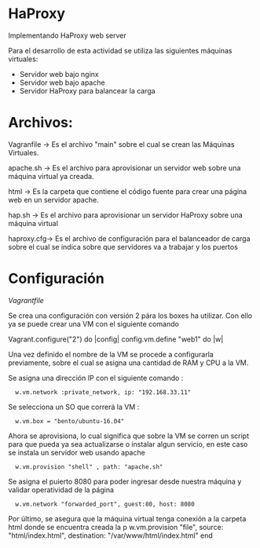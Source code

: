 # HaProxy
Implementando HaProxy web server

Para el desarrollo de esta actividad se utiliza las siguientes máquinas virtuales:
 - Servidor web bajo nginx 
 - Servidor web bajo apache
 - Servidor HaProxy para balancear la carga 
 
 # Archivos:
 Vagranfile -> Es el archivo "main" sobre el cual se crean las Máquinas Virtuales.
 
 apache.sh  -> Es el archivo para aprovisionar un servidor web sobre una máquina virtual ya creada.
 
 html       -> Es la carpeta que contiene el código fuente para crear una página web en un servidor apache.
 
 hap.sh     -> Es el archivo para aprovisionar un servidor HaProxy sobre una máquina virtual 
 
 haproxy.cfg-> Es el archivo de configuración para el balanceador de carga sobre el cual se indica sobre que servidores va a trabajar y los puertos
 
 # Configuración
 
 *Vagrantfile*

Se crea una configuración con versión 2 pára los boxes ha utilizar. Con ello ya se puede crear una VM con el siguiente comando

 
Vagrant.configure("2") do |config|
  config.vm.define "web1" do |w|

Una vez definido el nombre de la VM se procede a configurarla previamente, sobre el cual se asigna una cantidad de RAM y CPU a la VM.


Se asigna una dirección IP con el siguiente comando :

      w.vm.network :private_network, ip: "192.168.33.11"
			
Se selecciona un SO que correrá la VM :

      w.vm.box = "bento/ubuntu-16.04"

Ahora se aprovisiona, lo cual significa que sobre la VM se corren un script para que pueda ya sea actualizarse o instalar algun servicio, en este caso
se instala un servidor web usando apache 

      w.vm.provision "shell" , path: "apache.sh"

Se asigna el puierto 8080 para poder ingresar desde nuestra máquina y validar operatividad de la página 

      w.vm.network "forwarded_port", guest:80, host: 8080
			
Por último, se asegura que la máquina virtual tenga conexión a la carpeta html donde se encuentra creada la p
       w.vm.provision "file", source: "html/index.html",
       destination: "/var/www/html/index.html"
  end

